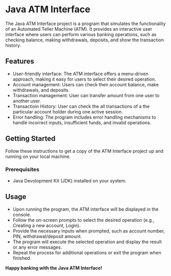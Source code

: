 # Java ATM Interface
The Java ATM Interface project is a program that simulates the functionality of an Automated Teller Machine (ATM). It provides an interactive user interface where 
users can perform various banking operations, such as checking balance, making withdrawals, deposits, and show the transaction history. 

## Features

* User-friendly interface: The ATM interface offers a menu-driven approach, making it easy for users to select their desired operation.
* Account management: Users can check their account balance, make withdrawals, and deposits.
* Transaction management: User can transfer amount from one user to another user.
* Transactioin History: User can check the all transactions of a the particular account holder during one active session.
* Error handling: The program includes error handling mechanisms to handle incorrect inputs, insufficient funds, and invalid operations.

## Getting Started

Follow these instructions to get a copy of the ATM Interface project up and running on your local machine.
### Prerequisites
* Java Devolopment Kit (JDK) installed on your system.


## Usage
* Upon running the program, the ATM interface will be displayed in the console.
* Follow the on-screen prompts to select the desired operation (e.g., Creating a new account, Login).
* Provide the necessary inputs when prompted, such as account number, PIN, withdrawal/deposit amount.
* The program will execute the selected operation and display the result or any error messages.
* Repeat the process for additional operations or exit the program when finished.


**Happy banking with the Java ATM Interface!**
